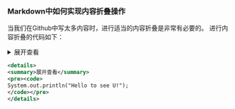 ### Markdown中如何实现内容折叠操作



当我们在Github中写太多内容时，进行适当的内容折叠是非常有必要的。
进行内容折叠的代码如下：

<details>
 <summary>展开查看</summary>
 <pre><code>
 System.out.println("Hello to see U!");
 </code></pre>
</details>



```xml
<details>
<summary>展开查看</summary>
<pre><code>
System.out.println("Hello to see U!");
</code></pre>
</details>
```

